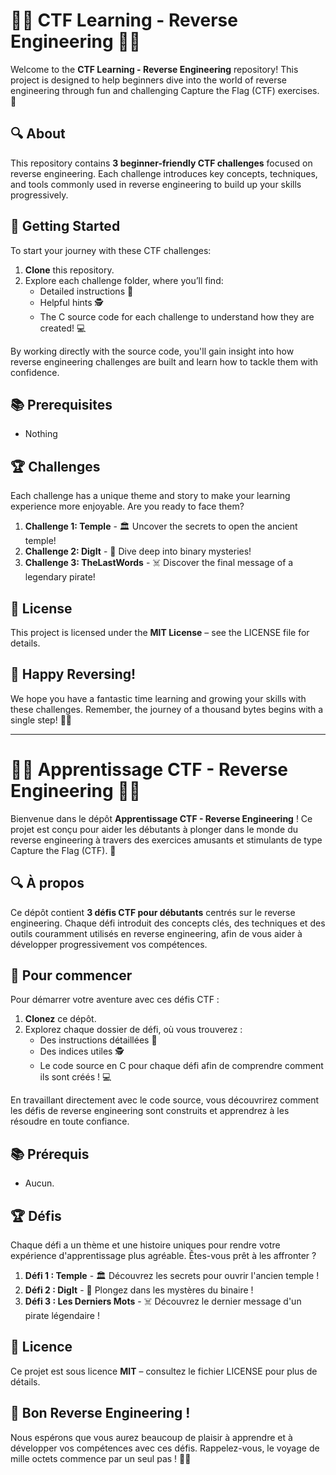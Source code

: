 # 🏴‍☠️ CTF Learning - Reverse Engineering 🏴‍☠️

Welcome to the **CTF Learning - Reverse Engineering** repository! This project is designed to help beginners dive into the world of reverse engineering through fun and challenging Capture the Flag (CTF) exercises. 🎉

## 🔍 About
This repository contains **3 beginner-friendly CTF challenges** focused on reverse engineering. Each challenge introduces key concepts, techniques, and tools commonly used in reverse engineering to build up your skills progressively.

## 🚀 Getting Started
To start your journey with these CTF challenges:
1. **Clone** this repository.
2. Explore each challenge folder, where you’ll find:
   - Detailed instructions 📄
   - Helpful hints 🕵️
   - The C source code for each challenge to understand how they are created! 💻

By working directly with the source code, you'll gain insight into how reverse engineering challenges are built and learn how to tackle them with confidence.

## 📚 Prerequisites
- Nothing

## 🏆 Challenges

Each challenge has a unique theme and story to make your learning experience more enjoyable. Are you ready to face them?

1. **Challenge 1: Temple** - 🏛️ Uncover the secrets to open the ancient temple!
2. **Challenge 2: DigIt** - 💾 Dive deep into binary mysteries!
3. **Challenge 3: TheLastWords** - ☠️ Discover the final message of a legendary pirate!

## 📜 License
This project is licensed under the **MIT License** – see the LICENSE file for details.

## 🎉 Happy Reversing!
We hope you have a fantastic time learning and growing your skills with these challenges. Remember, the journey of a thousand bytes begins with a single step! 🐢🚀

---

# 🏴‍☠️ Apprentissage CTF - Reverse Engineering 🏴‍☠️

Bienvenue dans le dépôt **Apprentissage CTF - Reverse Engineering** ! Ce projet est conçu pour aider les débutants à plonger dans le monde du reverse engineering à travers des exercices amusants et stimulants de type Capture the Flag (CTF). 🎉

## 🔍 À propos
Ce dépôt contient **3 défis CTF pour débutants** centrés sur le reverse engineering. Chaque défi introduit des concepts clés, des techniques et des outils couramment utilisés en reverse engineering, afin de vous aider à développer progressivement vos compétences.

## 🚀 Pour commencer
Pour démarrer votre aventure avec ces défis CTF :
1. **Clonez** ce dépôt.
2. Explorez chaque dossier de défi, où vous trouverez :
   - Des instructions détaillées 📄
   - Des indices utiles 🕵️
   - Le code source en C pour chaque défi afin de comprendre comment ils sont créés ! 💻

En travaillant directement avec le code source, vous découvrirez comment les défis de reverse engineering sont construits et apprendrez à les résoudre en toute confiance.

## 📚 Prérequis
- Aucun.

## 🏆 Défis

Chaque défi a un thème et une histoire uniques pour rendre votre expérience d'apprentissage plus agréable. Êtes-vous prêt à les affronter ?

1. **Défi 1 : Temple** - 🏛️ Découvrez les secrets pour ouvrir l'ancien temple !
2. **Défi 2 : DigIt** - 💾 Plongez dans les mystères du binaire !
3. **Défi 3 : Les Derniers Mots** - ☠️ Découvrez le dernier message d'un pirate légendaire !

## 📜 Licence
Ce projet est sous licence **MIT** – consultez le fichier LICENSE pour plus de détails.

## 🎉 Bon Reverse Engineering !
Nous espérons que vous aurez beaucoup de plaisir à apprendre et à développer vos compétences avec ces défis. Rappelez-vous, le voyage de mille octets commence par un seul pas ! 🐢🚀
